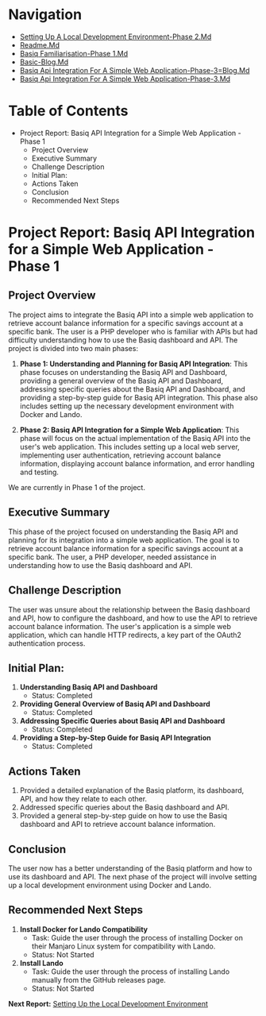 # Navigation

- [Setting Up A Local Development Environment-Phase 2.Md](./setting_up_a_local_development_environment-phase_2.md)
- [Readme.Md](./README.md)
- [Basiq Familiarisation-Phase 1.Md](./basiq_familiarisation-phase_1.md)
- [Basic-Blog.Md](./basic-blog.md)
- [Basiq Api Integration For A Simple Web Application-Phase-3=Blog.Md](./Basiq_API_Integration_for_a_Simple_Web_Application-Phase-3=blog.md)
- [Basiq Api Integration For A Simple Web Application-Phase-3.Md](./Basiq_API_Integration_for_a_Simple_Web_Application-Phase-3.md)

# Table of Contents

- Project Report: Basiq API Integration for a Simple Web Application - Phase 1
  - Project Overview
  - Executive Summary 
  - Challenge Description 
  - Initial Plan: 
  - Actions Taken 
  - Conclusion
  - Recommended Next Steps 

# Project Report: Basiq API Integration for a Simple Web Application - Phase 1

## Project Overview

The project aims to integrate the Basiq API into a simple web application to retrieve account balance information for a specific savings account at a specific bank. The user is a PHP developer who is familiar with APIs but had difficulty understanding how to use the Basiq dashboard and API. The project is divided into two main phases:

1. **Phase 1: Understanding and Planning for Basiq API Integration**: This phase focuses on understanding the Basiq API and Dashboard, providing a general overview of the Basiq API and Dashboard, addressing specific queries about the Basiq API and Dashboard, and providing a step-by-step guide for Basiq API integration. This phase also includes setting up the necessary development environment with Docker and Lando.

2. **Phase 2: Basiq API Integration for a Simple Web Application**: This phase will focus on the actual implementation of the Basiq API into the user's web application. This includes setting up a local web server, implementing user authentication, retrieving account balance information, displaying account balance information, and error handling and testing.

We are currently in Phase 1 of the project.

## Executive Summary 

This phase of the project focused on understanding the Basiq API and planning for its integration into a simple web application. The goal is to retrieve account balance information for a specific savings account at a specific bank. The user, a PHP developer, needed assistance in understanding how to use the Basiq dashboard and API. 

## Challenge Description 

The user was unsure about the relationship between the Basiq dashboard and API, how to configure the dashboard, and how to use the API to retrieve account balance information. The user's application is a simple web application, which can handle HTTP redirects, a key part of the OAuth2 authentication process.

## Initial Plan: 

1. **Understanding Basiq API and Dashboard**
   - Status: Completed
2. **Providing General Overview of Basiq API and Dashboard**
   - Status: Completed
3. **Addressing Specific Queries about Basiq API and Dashboard**
   - Status: Completed
4. **Providing a Step-by-Step Guide for Basiq API Integration**
   - Status: Completed

## Actions Taken 

1. Provided a detailed explanation of the Basiq platform, its dashboard, API, and how they relate to each other.
2. Addressed specific queries about the Basiq dashboard and API.
3. Provided a general step-by-step guide on how to use the Basiq dashboard and API to retrieve account balance information.

## Conclusion

The user now has a better understanding of the Basiq platform and how to use its dashboard and API. The next phase of the project will involve setting up a local development environment using Docker and Lando.

## Recommended Next Steps 

1. **Install Docker for Lando Compatibility**
   - Task: Guide the user through the process of installing Docker on their Manjaro Linux system for compatibility with Lando.
   - Status: Not Started
2. **Install Lando**
   - Task: Guide the user through the process of installing Lando manually from the GitHub releases page.
   - Status: Not Started

**Next Report:** [Setting Up the Local Development Environment](#setting-up-the-local-development-environment)
